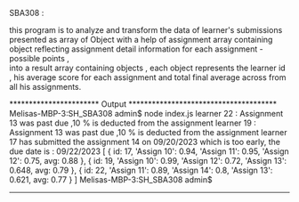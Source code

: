 






  SBA308 : 

  this program is to analyze and transform the data of learner's submissions presented as array of Object 
  with a help of assignment array containing object reflecting assignment detail information for each assignment - possible points ,   
  into a result array containing objects , each object represents the learner id , his average score for 
  each assignment and total final average across from all his assignments.   



*********************** Output **************************************
Melisas-MBP-3:SH_SBA308 admin$ node index.js
learner 22 : Assignment 13 was past due ,10 % is deducted from the assignment 
learner 19 : Assignment 13 was past due ,10 % is deducted from the assignment 
learner 17 has submitted the assignment 14 on 09/20/2023 which is too early, the due date is :
                           09/22/2023
[
  {
    id: 17,
    'Assign 10': 0.94,
    'Assign 11': 0.95,
    'Assign 12': 0.75,
    avg: 0.88
  },
  {
    id: 19,
    'Assign 10': 0.99,
    'Assign 12': 0.72,
    'Assign 13': 0.648,
    avg: 0.79
  },
  {
    id: 22,
    'Assign 11': 0.89,
    'Assign 14': 0.8,
    'Assign 13': 0.621,
    avg: 0.77
  }
]
Melisas-MBP-3:SH_SBA308 admin$ 
*******************************************************************